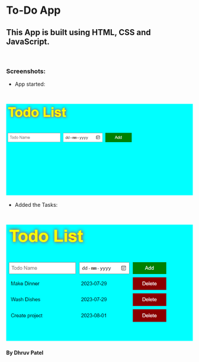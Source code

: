 # To-Do App

## This App is built using HTML, CSS and JavaScript.  
<br />   

### Screenshots:

* App started:
<br />   

![Starting App](images/screenshot-1.png)
<br />   

* Added the Tasks:
<br />  

![Playing App](images/screenshot-2.png)
<br />   


#### By Dhruv Patel